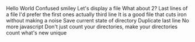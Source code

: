 Hello World
Confused smiley
Let's display a file
 What about 2?
 Last lines of a file
I'd prefer the first ones actually
third line
It is a good file that cuts iron without making a noise
 Save current state of directory
Duplicate last line
No more javascript
Don't just count your directories, make your directories count
what's new
unique

